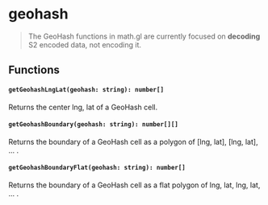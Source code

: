 # geohash

> The GeoHash functions in math.gl are currently focused on **decoding** S2 encoded data, not encoding it.

## Functions

#### `getGeohashLngLat(geohash: string): number[]`

Returns the center lng, lat of a GeoHash cell.

#### `getGeohashBoundary(geohash: string): number[][]`

Returns the boundary of a GeoHash cell as a polygon of [lng, lat], [lng, lat], ... .

#### `getGeohashBoundaryFlat(geohash: string): number[]`


Returns the boundary of a GeoHash cell as a flat polygon of lng, lat, lng, lat, ... .
